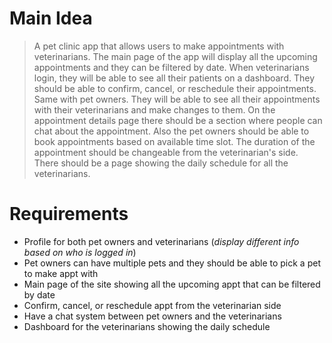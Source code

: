 # Main Idea

> A pet clinic app that allows users to make appointments with veterinarians. The main page of the app will display all the upcoming appointments and they can be filtered by date. When veterinarians login, they will be able to see all their patients on a dashboard. They should be able to confirm, cancel, or reschedule their appointments. Same with pet owners. They will be able to see all their appointments with their veterinarians and make changes to them. On the appointment details page there should be a section where people can chat about the appointment. Also the pet owners should be able to book appointments based on available time slot. The duration of the appointment should be changeable from the veterinarian's side. There should be a page showing the daily schedule for all the veterinarians.

# Requirements

- Profile for both pet owners and veterinarians (_display different info based on who is logged in_)
- Pet owners can have multiple pets and they should be able to pick a pet to make appt with
- Main page of the site showing all the upcoming appt that can be filtered by date
- Confirm, cancel, or reschedule appt from the veterinarian side
- Have a chat system between pet owners and the veterinarians
- Dashboard for the veterinarians showing the daily schedule
